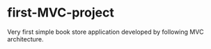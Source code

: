 first-MVC-project
=================

Very first simple book store application developed by following MVC architecture.

